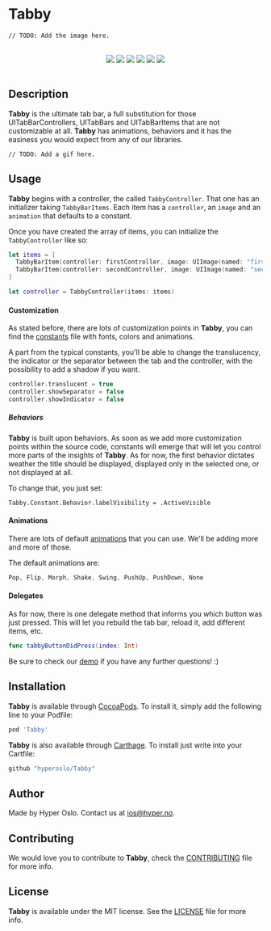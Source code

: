 # Tabby

`// TODO: Add the image here.`

<div align = "center">
<br>
<a href="https://github.com/Carthage/Carthage" target="blank"><img src="https://img.shields.io/badge/Carthage-compatible-4BC51D.svg?style=flat" /></a>
<a href="http://cocoadocs.org/docsets/Tabby" target="blank"><img src="https://img.shields.io/cocoapods/v/Tabby.svg?style=flat" /></a>
<a href="http://cocoadocs.org/docsets/Tabby" target="blank"><img src="https://img.shields.io/cocoapods/l/Tabby.svg?style=flat" /></a>
<a href="http://cocoadocs.org/docsets/Tabby" target="blank"><img src="https://img.shields.io/cocoapods/p/Tabby.svg?style=flat" /></a>
<a href="http://cocoadocs.org/docsets/Tabby" target="blank"><img src="https://img.shields.io/cocoapods/metrics/doc-percent/Tabby.svg?style=flat" /></a>
<img src="https://img.shields.io/badge/%20in-swift%202.2-orange.svg" />
<br><br>
</div>

## Description

**Tabby** is the ultimate tab bar, a full substitution for those UITabBarControllers, UITabBars and UITabBarItems that are not customizable at all. **Tabby** has animations, behaviors and it has the easiness you would expect from any of our libraries.

`// TODO: Add a gif here.`

## Usage

**Tabby** begins with a controller, the called `TabbyController`. That one has an initializer taking `TabbyBarItems`. Each item has a `controller`, an `image` and an `animation` that defaults to a constant.

Once you have created the array of items, you can initialize the `TabbyController` like so:

```swift
let items = [
  TabbyBarItem(controller: firstController, image: UIImage(named: "first")),
  TabbyBarItem(controller: secondController, image: UIImage(named: "second"))
]
```

```swift
let controller = TabbyController(items: items)
```

#### Customization

As stated before, there are lots of customization points in **Tabby**, you can find the [constants](https://github.com/hyperoslo/Tabby/blob/master/Sources/Library/Constant.swift#L3) file with fonts, colors and animations.

A part from the typical constants, you'll be able to change the translucency, the indicator or the separator between the tab and the controller, with the possibility to add a shadow if you want.

```swift
controller.translucent = true
controller.showSeparator = false
controller.showIndicator = false
```

##### Behaviors

**Tabby** is built upon behaviors. As soon as we add more customization points within the source code, constants will emerge that will let you control more parts of the insights of **Tabby**. As for now, the first behavior dictates weather the title should be displayed, displayed only in the selected one, or not displayed at all.

To change that, you just set:

`Tabby.Constant.Behavior.labelVisibility = .ActiveVisible`

#### Animations

There are lots of default [animations](https://github.com/hyperoslo/Tabby/blob/master/Sources/Animations/TabbyAnimation.swift#L5) that you can use. We'll be adding more and more of those.

The default animations are:

```swift
Pop, Flip, Morph, Shake, Swing, PushUp, PushDown, None
```

#### Delegates

As for now, there is one delegate method that informs you which button was just pressed. This will let you rebuild the tab bar, reload it, add different items, etc.

```swift
func tabbyButtonDidPress(index: Int)
```

Be sure to check our [demo](https://github.com/hyperoslo/Tabby/tree/master/Demo/TabbyDemo) if you have any further questions! :)

## Installation

**Tabby** is available through [CocoaPods](http://cocoapods.org). To install
it, simply add the following line to your Podfile:

```ruby
pod 'Tabby'
```

**Tabby** is also available through [Carthage](https://github.com/Carthage/Carthage).
To install just write into your Cartfile:

```ruby
github "hyperoslo/Tabby"
```

## Author

Made by Hyper Oslo. Contact us at ios@hyper.no.

## Contributing

We would love you to contribute to **Tabby**, check the [CONTRIBUTING](https://github.com/hyperoslo/Tabby/blob/master/CONTRIBUTING.md) file for more info.

## License

**Tabby** is available under the MIT license. See the [LICENSE](https://github.com/hyperoslo/Tabby/blob/master/LICENSE.md) file for more info.
